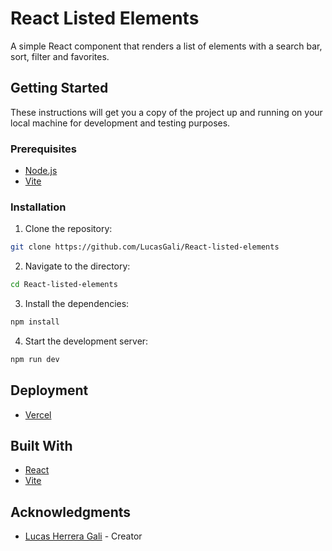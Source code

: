 # React Listed Elements

A simple React component that renders a list of elements with a search bar, sort, filter and favorites.

## Getting Started

These instructions will get you a copy of the project up and running on your local machine for development and testing purposes.

### Prerequisites

- [Node.js](https://nodejs.org/en/)
- [Vite](https://github.com/vitejs/vite)

### Installation

1. Clone the repository:

```bash
git clone https://github.com/LucasGali/React-listed-elements
```

2. Navigate to the directory:

```bash
cd React-listed-elements
```

3. Install the dependencies:

```bash
npm install
```

4. Start the development server:

```bash
npm run dev
```

## Deployment

- [Vercel](https://react-listed-elements.vercel.app/)

## Built With

- [React](https://reactjs.org/)
- [Vite](https://github.com/vitejs/vite)


## Acknowledgments

- [Lucas Herrera Gali](https://github.com/LucasGali) - Creator
